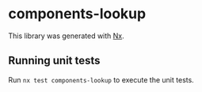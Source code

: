 # components-lookup

This library was generated with [Nx](https://nx.dev).

## Running unit tests

Run `nx test components-lookup` to execute the unit tests.
